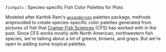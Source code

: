 
<!-- README.md is generated from README.Rmd. Please edit that file -->
`fishpals` : Species-specific Fish Color Palettes for Plots

Modeled after Karthik Ram's [`wesanderson`](https://CRAN.R-project.org/package=wesanderson) palettes package, methods areprovided to create species-specific color palettes generated from pictures of fish that [Cramer Fish Sciences](http://www.fishsciences.net/) (CFS) has worked with in the past. Since CFS works mostly with North American, northwestern fish species, we're talking about a lot of greens, browns, and grays. But we're open to adding some tropical palettes.
